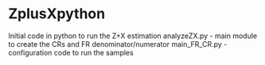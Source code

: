 # ZplusXpython

Initial code in python to run the Z+X estimation
	analyzeZX.py - main module to create the CRs and FR denominator/numerator
	main_FR_CR.py - configuration code to run the samples
